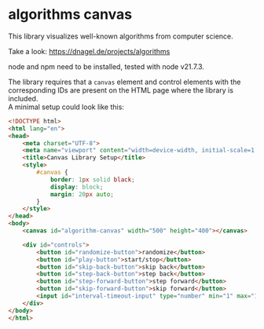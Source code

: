 # algorithms canvas

This library visualizes well-known algorithms from computer science.

Take a look: https://dnagel.de/projects/algorithms

node and npm need to be installed, tested with node v21.7.3.

The library requires that a `canvas` element and control elements with the corresponding IDs are present on the HTML page where the library is included.  
A minimal setup could look like this:

```html
<!DOCTYPE html>
<html lang="en">
<head>
    <meta charset="UTF-8">
    <meta name="viewport" content="width=device-width, initial-scale=1.0">
    <title>Canvas Library Setup</title>
    <style>
        #canvas {
            border: 1px solid black;
            display: block;
            margin: 20px auto;
        }
    </style>
</head>
<body>
    <canvas id="algorithm-canvas" width="500" height="400"></canvas>

    <div id="controls">
        <button id="randomize-button">randomize</button>
        <button id="play-button">start/stop</button>
        <button id="skip-back-button">skip back</button>
        <button id="step-back-button">step back</button>
        <button id="step-forward-button">step forward</button>
        <button id="skip-forward-button">skip forward</button>
        <input id="interval-timeout-input" type="number" min="1" max="1000" />
    </div>
</body>
</html>
```
